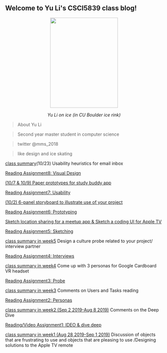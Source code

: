 ## Welcome to Yu Li's CSCI5839 class blog!

<p align="center">
	<img src="/csci5839-YuLi9309/picture/YuLi.jpeg"  width="216" height="288">
	<p align="center">
		<em>Yu Li on ice (in CU Boulder ice rink)</em>
	</p>
</p>




> About Yu Li

> Second year master student in computer science

> twitter @mms_2018

> like design and ice skating

[class summary](https://miaomiaosang.github.io/csci5839-YuLi9309/week9)(10/23) Usability heuristics for email inbox

[Reading Assignment8: Visual Design](https://miaomiaosang.github.io/csci5839-YuLi9309/assignment8)

[(10/7 & 10/9) Paper prototypes for study buddy app]()

[Reading Assignment7: Usability](https://miaomiaosang.github.io/csci5839-YuLi9309/assignment7)

[(10/2) 6-panel storyboard to illustrate use of your project](https://miaomiaosang.github.io/csci5839-YuLi9309/storytell)

[Reading Assignment6: Prototyping](https://miaomiaosang.github.io/csci5839-YuLi9309/assignment6)

[Sketch location sharing for a meetup app & Sketch a coding UI for Apple TV](https://miaomiaosang.github.io/csci5839-YuLi9309/locationshare)

[Reading Assignment5: Sketching](https://miaomiaosang.github.io/csci5839-YuLi9309/assignment5)

[class summary in week5](https://miaomiaosang.github.io/csci5839-YuLi9309/week5) Design a culture probe related to your project/ interview partner

[Reading Assignment4: Interviews](https://miaomiaosang.github.io/csci5839-YuLi9309/assignment4)

[class summary in week4](https://miaomiaosang.github.io/csci5839-YuLi9309/week4) Come up with 3 personas for Google Cardboard VR headset

[Reading Assignment3: Probe](https://miaomiaosang.github.io/csci5839-YuLi9309/readingassignment3)

[class summary in week3](https://miaomiaosang.github.io/csci5839-YuLi9309/week3) Comments on Users and Tasks reading

[Reading Assignment2: Personas](https://miaomiaosang.github.io/csci5839-YuLi9309/assignment2)

[class summary in week2 (Sep 2 2019-Aug 8 2019)](https://miaomiaosang.github.io/csci5839-YuLi9309/week2)  Comments on the Deep Dive

[Reading/Video Assignment1: IDEO & dive deep](https://miaomiaosang.github.io/csci5839-YuLi9309/assignment1)

[class summary in week1 (Aug 28 2019-Sep 1 2019)](https://miaomiaosang.github.io/csci5839-YuLi9309/week1)  Discussion of objects that are frustrating to use and objects that are pleasing to use /Designing solutions to the Apple TV remote


